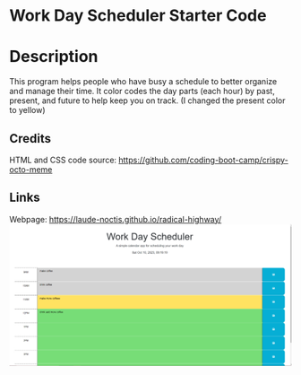 # Work Day Scheduler Starter Code


# Description
This program helps people who have busy a schedule to better organize and manage their time.
It color codes the day parts (each hour) by past, present, and future to help keep you on track. 
(I changed the present color to yellow)

## Credits
HTML and CSS code source: https://github.com/coding-boot-camp/crispy-octo-meme

## Links
Webpage: https://laude-noctis.github.io/radical-highway/
![Photo of Schedule](./Screenshot.png)